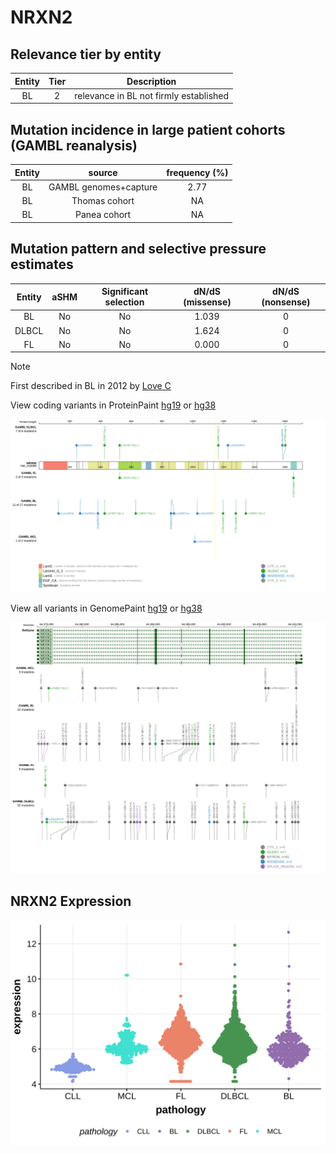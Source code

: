 # NRXN2

## Relevance tier by entity

|Entity|Tier|Description                           |
|:------:|:----:|--------------------------------------|
|BL    |2   |relevance in BL not firmly established|

## Mutation incidence in large patient cohorts (GAMBL reanalysis)

|Entity|source               |frequency (%)|
|:------:|:---------------------:|:-------------:|
|BL    |GAMBL genomes+capture|2.77         |
|BL    |Thomas cohort        |  NA         |
|BL    |Panea cohort         |  NA         |

## Mutation pattern and selective pressure estimates

|Entity|aSHM|Significant selection|dN/dS (missense)|dN/dS (nonsense)|
|:------:|:----:|:---------------------:|:----------------:|:----------------:|
|BL    |No  |No                   |1.039           |0               |
|DLBCL |No  |No                   |1.624           |0               |
|FL    |No  |No                   |0.000           |0               |


> [!NOTE]
> First described in BL in 2012 by [Love C](https://pubmed.ncbi.nlm.nih.gov/23143597)


View coding variants in ProteinPaint [hg19](https://morinlab.github.io/LLMPP/GAMBL/NRXN2_protein.html)  or [hg38](https://morinlab.github.io/LLMPP/GAMBL/NRXN2_protein_hg38.html)

![image](images/proteinpaint/NRXN2_NM_015080.svg)

View all variants in GenomePaint [hg19](https://morinlab.github.io/LLMPP/GAMBL/NRXN2.html)  or [hg38](https://morinlab.github.io/LLMPP/GAMBL/NRXN2_hg38.html)

![image](images/proteinpaint/NRXN2.svg)
## NRXN2 Expression
![image](images/gene_expression/NRXN2_by_pathology.svg)
<!-- ORIGIN: loveGeneticLandscapeMutations2012 -->
